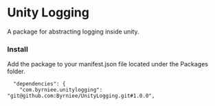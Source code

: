 # Unity Logging

A package for abstracting logging inside unity.

### Install
Add the package to your manifest.json file located under the Packages folder. 

```
  "dependencies": {
    "com.byrniee.unitylogging": "git@github.com:Byrniee/UnityLogging.git#1.0.0",
```
